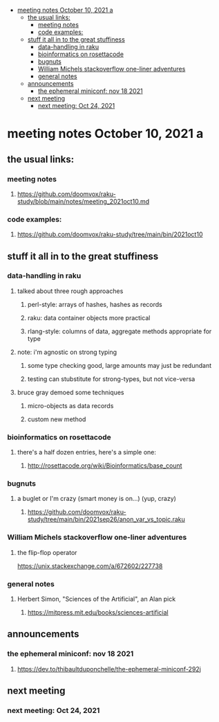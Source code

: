 - [meeting notes October 10, 2021                                      a](#orgf8342d5)
  - [the usual links:](#org8effa5d)
    - [meeting notes](#org59b1076)
    - [code examples:](#orgc204bbf)
  - [stuff it all in to the great stuffiness](#orgeb00db6)
    - [data-handling in raku](#org36b66b6)
    - [bioinformatics on rosettacode](#org02f8545)
    - [bugnuts](#orgbe96b12)
    - [William Michels stackoverflow one-liner adventures](#org12afb0c)
    - [general notes](#org37ba08f)
  - [announcements](#orga1708cb)
    - [the ephemeral miniconf: nov 18 2021](#org17e4ad5)
  - [next meeting](#org7d359ae)
    - [next meeting: Oct 24, 2021](#org5cdd855)


<a id="orgf8342d5"></a>

# meeting notes October 10, 2021                                      a


<a id="org8effa5d"></a>

## the usual links:


<a id="org59b1076"></a>

### meeting notes

1.  <https://github.com/doomvox/raku-study/blob/main/notes/meeting_2021oct10.md>


<a id="orgc204bbf"></a>

### code examples:

1.  <https://github.com/doomvox/raku-study/tree/main/bin/2021oct10>


<a id="orgeb00db6"></a>

## stuff it all in to the great stuffiness


<a id="org36b66b6"></a>

### data-handling in raku

1.  talked about three rough approaches

    1.  perl-style: arrays of hashes, hashes as records
    
    2.  raku: data container objects more practical
    
    3.  rlang-style: columns of data, aggregate methods appropriate for type

2.  note: i'm agnostic on strong typing

    1.  some type checking good, large amounts may just be redundant
    
    2.  testing can stubstitute for strong-types, but not vice-versa

3.  bruce gray demoed some techniques

    1.  micro-objects as data records
    
    2.  custom new method


<a id="org02f8545"></a>

### bioinformatics on rosettacode

1.  there's a half dozen entries, here's a simple one:

    1.  <http://rosettacode.org/wiki/Bioinformatics/base_count>


<a id="orgbe96b12"></a>

### bugnuts

1.  a buglet or I'm crazy (smart money is on&#x2026;)  (yup, crazy)

    1.  <https://github.com/doomvox/raku-study/tree/main/bin/2021sep26/anon_var_vs_topic.raku>


<a id="org12afb0c"></a>

### William Michels stackoverflow one-liner adventures

1.  the flip-flop operator

    <https://unix.stackexchange.com/a/672602/227738>


<a id="org37ba08f"></a>

### general notes

1.  Herbert Simon, "Sciences of the Artificial", an Alan pick

    1.  <https://mitpress.mit.edu/books/sciences-artificial>


<a id="orga1708cb"></a>

## announcements


<a id="org17e4ad5"></a>

### the ephemeral miniconf: nov 18 2021

1.  <https://dev.to/thibaultduponchelle/the-ephemeral-miniconf-292j>


<a id="org7d359ae"></a>

## next meeting


<a id="org5cdd855"></a>

### next meeting: Oct 24, 2021
